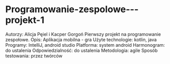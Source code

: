 # Programowanie-zespolowe---projekt-1
Autorzy: Alicja Pęiel i Kacper Gorgoń
Pierwszy projekt na programowanie zespołowe.
Opis: Aplikacja mobilna - gra
Użyte technologie: kotlin, java
Programy: IntelliJ, android studio
Platforma: system android
Harmonogram: do ustalenia
Odpowiedzialność: do ustalenia
Metodologia: agile
Sposób testowania: przez twórców


